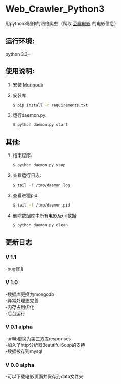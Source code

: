# Web_Crawler_Python3
用python3制作的网络爬虫（爬取 [豆瓣电影](https://movie.douban.com/) 的电影信息）

## 运行环境:

python 3.3+

## 使用说明:

1. 安装 [Mongodb](https://docs.mongodb.com/manual/installation/)

2. 安装库

    ```bash
    $ pip install -r requirements.txt
    ```

3. 运行daemon.py:

    ```bash
    $ python daemon.py start
    ```

## 其他:

1. 结束程序:

    ```bash
    $ python daemon.py stop
    ```

2. 查看运行日志:

    ```bash
    $ tail -f /tmp/daemon.log
    ```

3. 查看进程pid:

    ```bash
    $ tail -f /tmp/daemon.pid
    ```
    
4. 删除数据库中所有电影及url数据:

    ```bash
    $ python daemon.py clean
    ```

## 更新日志

### V 1.1
-bug修复

### V 1.0
-数据库更换为mongodb  
-异常处理更完善  
-内存占用优化    
-后台运行

### V 0.1 alpha
-urllib更换为第三方库responses  
-加入了http分析器BeautifulSoup的支持  
-数据被存到mysql  

### V 0.0 alpha
-可以下载电影页面并保存到data文件夹  